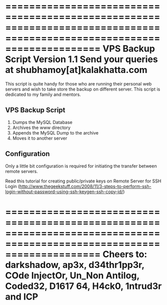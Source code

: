 ========================================================================================================================
VPS Backup Script 
Version 1.1
Send your queries at shubhamoy[at]kalakhatta.com
========================================================================================================================

This script is quite handy for those who are running their personal web servers and wish to take store the backup on 
different server. This script is dedicated to my family and mentors.

VPS Backup Script
-----------------
1. Dumps the MySQL Database
2. Archives the www directory
3. Appends the MySQL Dump to the archive
4. Moves it to another server


Configuration
-------------
Only a little bit configuration is required for initiating the transfer between remote servers. 

Read this tutorial for creating public/private keys on Remote Server for SSH Login 
(http://www.thegeekstuff.com/2008/11/3-steps-to-perform-ssh-login-without-password-using-ssh-keygen-ssh-copy-id/)



========================================================================================================================
Cheers to: darkshadow, ap3x, d34thr1pp3r, COde InjectOr, Un_Non Antilog, Coded32, D1617 64, H4ck0, 1ntrud3r and ICP
========================================================================================================================
